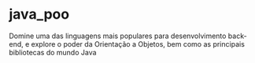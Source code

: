 # java_poo
Domine uma das linguagens mais populares para desenvolvimento back-end, e explore o poder da Orientação a Objetos, bem como as principais bibliotecas do mundo Java
